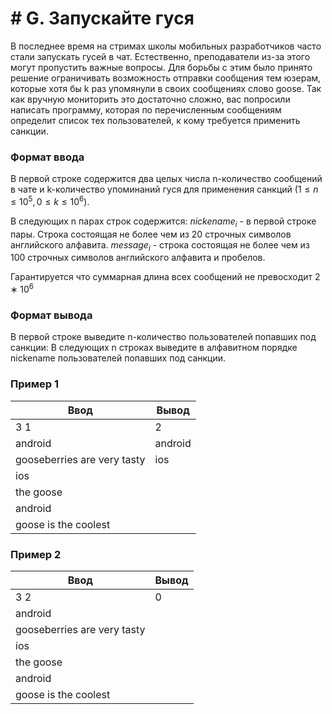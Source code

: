 # # G. Запускайте гуся
В последнее время на стримах школы мобильных разработчиков часто стали запускать гусей в чат. Естественно, преподаватели из-за этого могут пропустить важные вопросы. Для борьбы с этим было принято решение ограничивать возможность отправки сообщения тем юзерам, которые хотя бы k раз упомянули в своих сообщениях слово goose. Так как вручную мониторить это достаточно сложно, вас попросили написать программу, которая по перечисленным сообщениям определит список тех пользователей, к кому требуется применить санкции.

### Формат ввода
В первой строке содержится два целых числа n-количество сообщений в чате и k-количество упоминаний гуся для применения санкций ($1≤n≤10^5, 0≤k≤10^6$).

В следующих n парах строк содержится: $nickename_i$ - в первой строке пары. Строка состоящая не более чем из 20 строчных символов английского алфавита. $message_i$ - строка состоящая не более чем из 100 строчных символов английского алфавита и пробелов.

Гарантируется что суммарная длина всех сообщений не превосходит $2∗10^6$

### Формат вывода
В первой строке выведите n-количество пользователей попавших под санкции: В следующих n строках выведите в алфавитном порядке nickename пользователей попавших под санкции.

### Пример 1
|**Ввод**                        | **Вывод**   |
|----------------------------|---------|
|3 1                         | 2       |
|android                     | android |      |
|gooseberries are very tasty | ios     |
|ios                         |         |
|the goose                   |         |
|android                     |         |
|goose is the coolest        |         |

### Пример 2
|**Ввод**                        | **Вывод** |
|----------------------------|-------|
|3 2                         | 0     |
|android                     |       |
|gooseberries are very tasty |       |
|ios                         |       |
|the goose                   |       |
|android                     |       |
|goose is the coolest        |       |
